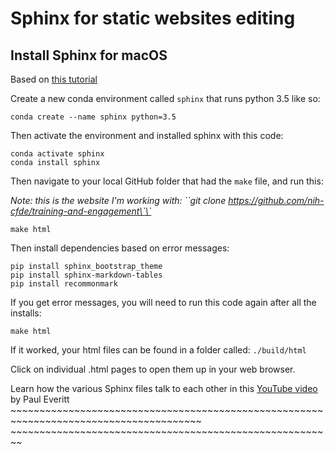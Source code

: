 Sphinx for static websites editing
==================================

Install Sphinx for macOS
------------------------

Based on [this
tutorial](https://www.sphinx-doc.org/en/master/usage/installation.html)

Create a new conda environment called `sphinx` that runs python 3.5 like
so:

    conda create --name sphinx python=3.5

Then activate the environment and installed sphinx with this code:

    conda activate sphinx
    conda install sphinx

Then navigate to your local GitHub folder that had the `make` file, and
run this:

*Note: this is the website I\'m working with: \`\`git clone
https://github.com/nih-cfde/training-and-engagement\`\`*

    make html

Then install dependencies based on error messages:

    pip install sphinx_bootstrap_theme
    pip install sphinx-markdown-tables
    pip install recommonmark

If you get error messages, you will need to run this code again after
all the installs:

    make html

If it worked, your html files can be found in a folder called:
`./build/html`

Click on individual .html pages to open them up in your web browser.

Learn how the various Sphinx files talk to each other in this [YouTube
video](https://www.youtube.com/watch?v=7adnbsj9A4w) by Paul Everitt
\~\~\~\~\~\~\~\~\~\~\~\~\~\~\~\~\~\~\~\~\~\~\~\~\~\~\~\~\~\~\~\~\~\~\~\~\~\~\~\~\~\~\~\~\~\~\~\~\~\~\~\~\~\~\~\~\~\~\~\~\~\~\~\~\~\~\~\~\~\~\~\~\~\~\~\~\~\~\~\~\~\~\~\~\~\~\~
\~\~\~\~\~\~\~\~\~\~\~\~\~\~\~\~\~\~\~\~\~\~\~\~\~\~\~\~\~\~\~\~\~\~\~\~\~\~\~\~\~\~\~\~\~\~\~\~\~\~\~\~\~\~\~\~
